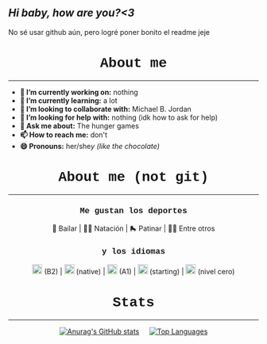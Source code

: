 ## *Hi baby, how are you?<3*

No sé usar github aún, pero logré poner bonito el readme jeje

<h1 align="center" style="font-family: Courier;">About me</h1>


---

- **🔭 I’m currently working on:** nothing
- **🌱 I’m currently learning:** a lot
- **👯 I’m looking to collaborate with:** Michael B. Jordan
- **🤔 I’m looking for help with:** nothing (idk how to ask for help)
- **💬 Ask me about:** The hunger games
- **📫 How to reach me:** don't
- **😄 Pronouns:** her/she*y (like the chocolate)*



<h1 align="center" style="font-family: Courier;">About me (not git)</h1>

---
<h3 align="center" style="font-family: Courier New">Me gustan los deportes</h2>

<div align="center">
 💃 Bailar |  🏊‍♀️ Natación |  🛼 Patinar | 🏃‍♀️ Entre otros
</div>

<h3 align="center" style="font-family: Courier New">y los idiomas</h2>

<div align="center">
    <img src="https://hatscripts.github.io/circle-flags/flags/us.svg" width="20"> (B2) |  
    <img src="https://hatscripts.github.io/circle-flags/flags/cl.svg" width="20"> (native) | 
    <img src="https://hatscripts.github.io/circle-flags/flags/it.svg" width="20"> (A1) | 
    <img src="https://hatscripts.github.io/circle-flags/flags/br.svg" width="20"> (starting) | 
    <img src="https://hatscripts.github.io/circle-flags/flags/fr.svg" width="20"> (nivel cero)
</div>

<h1 align="center" style="font-family: Courier;">Stats</h1>

---

<div align="center" style="display: flex; justify-content: center; gap: 20px;">
  <a href="https://readme-cybercatmis-projects.vercel.app/">
    <img src="https://github-readme-stats.vercel.app/api?username=Cybercatmi&theme=synthwave" alt="Anurag's GitHub stats">
  </a>
  <a href="https://github.com/anuraghazra/github-readme-stats">
    <img src="https://github-readme-stats.vercel.app/api/top-langs/?username=Cybercatmi&theme=synthwave" alt="Top Languages">
  </a>
</div>







<!--
## 🌐 ¡Add me!
- [LinkedIn](https://www.linkedin.com/in/tuUsuario)
-->